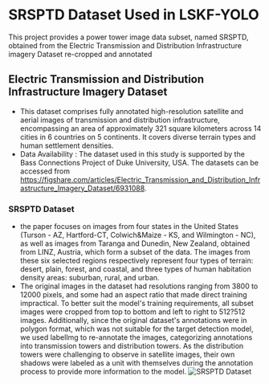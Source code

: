 # SRSPTD Dataset Used in LSKF-YOLO
This project provides a power tower image data subset, named SRSPTD, obtained from the Electric Transmission and Distribution Infrastructure imagery Dataset re-cropped and annotated
## Electric Transmission and Distribution Infrastructure Imagery Dataset
* This dataset comprises fully annotated high-resolution satellite and aerial images of transmission and distribution infrastructure, encompassing an area of approximately 321 square kilometers  across  14  cities  in 6  countries  on  5  continents.
 It covers diverse terrain types and human settlement densities.   
* Data Availability : The dataset used in this study is supported by the Bass Connections Project of Duke University, USA. The datasets can be accessed from https://figshare.com/articles/Electric_Transmission_and_Distribution_Infrastructure_Imagery_Dataset/6931088.
### SRSPTD Dataset
* the paper focuses on images from four states in the United States (Turson - AZ, Hartford-CT, Colwich&Maize - KS, and Wilmington - NC), as well as images from Taranga and Dunedin, New Zealand, obtained from LINZ, Austria, which form a subset of the data. The images from these six selected regions respectively represent four types of terrain: desert, plain, forest, and coastal, and three types of human habitation density areas: suburban, rural, and urban.  
* The original images in the dataset had resolutions ranging from 3800 to 12000 pixels, and some had an aspect ratio that made direct training impractical. To better suit the model's training requirements, all subset images were cropped from top to bottom and left to right to 512?512 images. Additionally, since the original dataset's annotations were in polygon format, which was not suitable for the target detection model, we used labelImg to re-annotate the images, categorizing annotations into transmission towers and distribution towers.
As the distribution towers were challenging to observe in satellite images, their own shadows were labeled as a unit with themselves during the annotation process to provide more information to the model.
![SRSPTD Dataset]()
#### 
 
